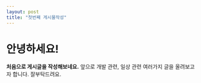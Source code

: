 ```yaml
---
layout: post
title: "첫번째 게시물작성"
---
```


# 안녕하세요!

**처음으로 게시글을 작성해보네요.**
앞으로 개발 관련, 일상 관련 여러가지 글을 올려보고자 합니다.
잘부탁드려요.
